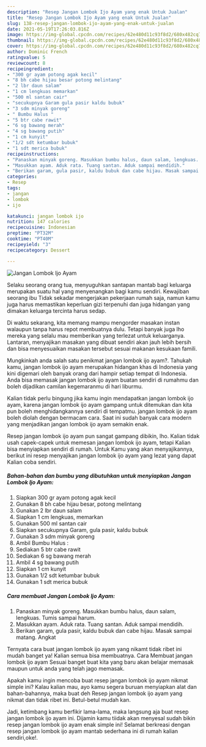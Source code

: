 ```yaml
---
description: "Resep Jangan Lombok Ijo Ayam yang enak Untuk Jualan"
title: "Resep Jangan Lombok Ijo Ayam yang enak Untuk Jualan"
slug: 138-resep-jangan-lombok-ijo-ayam-yang-enak-untuk-jualan
date: 2021-05-19T17:26:03.816Z
image: https://img-global.cpcdn.com/recipes/62e480d11c93f8d2/680x482cq70/jangan-lombok-ijo-ayam-foto-resep-utama.jpg
thumbnail: https://img-global.cpcdn.com/recipes/62e480d11c93f8d2/680x482cq70/jangan-lombok-ijo-ayam-foto-resep-utama.jpg
cover: https://img-global.cpcdn.com/recipes/62e480d11c93f8d2/680x482cq70/jangan-lombok-ijo-ayam-foto-resep-utama.jpg
author: Dominic French
ratingvalue: 5
reviewcount: 8
recipeingredient:
- "300 gr ayam potong agak kecil"
- "8 bh cabe hijau besar potong melintang"
- "2 lbr daun salam"
- "1 cm lengkuas memarkan"
- "500 ml santan cair"
- "secukupnya Garam gula pasir kaldu bubuk"
- "3 sdm minyak goreng"
- " Bumbu Halus "
- "5 btr cabe rawit"
- "6 sg bawang merah"
- "4 sg bawang putih"
- "1 cm kunyit"
- "1/2 sdt ketumbar bubuk"
- "1 sdt merica bubuk"
recipeinstructions:
- "Panaskan minyak goreng. Masukkan bumbu halus, daun salam, lengkuas. Tumis sampai harum."
- "Masukkan ayam. Aduk rata. Tuang santan. Aduk sampai mendidih."
- "Berikan garam, gula pasir, kaldu bubuk dan cabe hijau. Masak sampai matang. Angkat"
categories:
- Resep
tags:
- jangan
- lombok
- ijo

katakunci: jangan lombok ijo 
nutrition: 147 calories
recipecuisine: Indonesian
preptime: "PT32M"
cooktime: "PT40M"
recipeyield: "3"
recipecategory: Dessert

---
```



![Jangan Lombok Ijo Ayam](https://img-global.cpcdn.com/recipes/62e480d11c93f8d2/680x482cq70/jangan-lombok-ijo-ayam-foto-resep-utama.jpg)

Selaku seorang orang tua, menyuguhkan santapan mantab bagi keluarga merupakan suatu hal yang menyenangkan bagi kamu sendiri. Kewajiban seorang ibu Tidak sekadar mengerjakan pekerjaan rumah saja, namun kamu juga harus memastikan keperluan gizi terpenuhi dan juga hidangan yang dimakan keluarga tercinta harus sedap.

Di waktu  sekarang, kita memang mampu mengorder masakan instan walaupun tanpa harus repot membuatnya dulu. Tetapi banyak juga lho mereka yang selalu mau memberikan yang terlezat untuk keluarganya. Lantaran, menyajikan masakan yang dibuat sendiri akan jauh lebih bersih dan bisa menyesuaikan masakan tersebut sesuai makanan kesukaan famili. 



Mungkinkah anda salah satu penikmat jangan lombok ijo ayam?. Tahukah kamu, jangan lombok ijo ayam merupakan hidangan khas di Indonesia yang kini digemari oleh banyak orang dari hampir setiap tempat di Indonesia. Anda bisa memasak jangan lombok ijo ayam buatan sendiri di rumahmu dan boleh dijadikan camilan kegemaranmu di hari liburmu.

Kalian tidak perlu bingung jika kamu ingin mendapatkan jangan lombok ijo ayam, karena jangan lombok ijo ayam gampang untuk ditemukan dan kita pun boleh menghidangkannya sendiri di tempatmu. jangan lombok ijo ayam boleh diolah dengan bermacam cara. Saat ini sudah banyak cara modern yang menjadikan jangan lombok ijo ayam semakin enak.

Resep jangan lombok ijo ayam pun sangat gampang dibikin, lho. Kalian tidak usah capek-capek untuk memesan jangan lombok ijo ayam, tetapi Kalian bisa menyiapkan sendiri di rumah. Untuk Kamu yang akan menyajikannya, berikut ini resep menyajikan jangan lombok ijo ayam yang lezat yang dapat Kalian coba sendiri.

<!--inarticleads1-->

##### Bahan-bahan dan bumbu yang dibutuhkan untuk menyiapkan Jangan Lombok Ijo Ayam:

1. Siapkan 300 gr ayam potong agak kecil
1. Gunakan 8 bh cabe hijau besar, potong melintang
1. Gunakan 2 lbr daun salam
1. Siapkan 1 cm lengkuas, memarkan
1. Gunakan 500 ml santan cair
1. Siapkan secukupnya Garam, gula pasir, kaldu bubuk
1. Gunakan 3 sdm minyak goreng
1. Ambil  Bumbu Halus :
1. Sediakan 5 btr cabe rawit
1. Sediakan 6 sg bawang merah
1. Ambil 4 sg bawang putih
1. Siapkan 1 cm kunyit
1. Gunakan 1/2 sdt ketumbar bubuk
1. Gunakan 1 sdt merica bubuk




<!--inarticleads2-->

##### Cara membuat Jangan Lombok Ijo Ayam:

1. Panaskan minyak goreng. Masukkan bumbu halus, daun salam, lengkuas. Tumis sampai harum.
1. Masukkan ayam. Aduk rata. Tuang santan. Aduk sampai mendidih.
1. Berikan garam, gula pasir, kaldu bubuk dan cabe hijau. Masak sampai matang. Angkat




Ternyata cara buat jangan lombok ijo ayam yang nikamt tidak ribet ini mudah banget ya! Kalian semua bisa membuatnya. Cara Membuat jangan lombok ijo ayam Sesuai banget buat kita yang baru akan belajar memasak maupun untuk anda yang telah jago memasak.

Apakah kamu ingin mencoba buat resep jangan lombok ijo ayam nikmat simple ini? Kalau kalian mau, ayo kamu segera buruan menyiapkan alat dan bahan-bahannya, maka buat deh Resep jangan lombok ijo ayam yang nikmat dan tidak ribet ini. Betul-betul mudah kan. 

Jadi, ketimbang kamu berfikir lama-lama, maka langsung aja buat resep jangan lombok ijo ayam ini. Dijamin kamu tiidak akan menyesal sudah bikin resep jangan lombok ijo ayam enak simple ini! Selamat berkreasi dengan resep jangan lombok ijo ayam mantab sederhana ini di rumah kalian sendiri,oke!.

